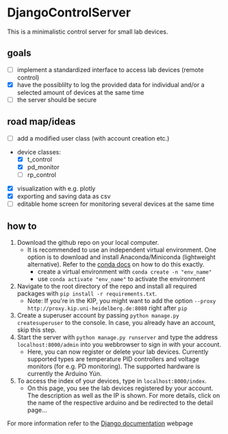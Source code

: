 # DjangoControlServer
This is a minimalistic control server for small lab devices.

## goals
- [ ] implement a standardized interface to access lab devices (remote control)
- [x] have the possiblilty to log the provided data for individual and/or a selected amount of devices at the same time
- [ ] the server should be secure

## road map/ideas
- [ ] add a modified user class (with account creation etc.)
- device classes:
	- [x] t_control
	- [x] pd_monitor
	- [ ] rp_control
- [x] visualization with e.g. plotly
- [x] exporting and saving data as csv
- [ ] editable home screen for monitoring several devices at the same time

## how to 
1. Download the github repo on your local computer.
	- It is recommended to use an independent virtual environment. One option is to download and install Anaconda/Miniconda (lightweight alternative). Refer to the [conda docs](https://docs.anaconda.com/anaconda/install/index.html) on how to do this exactly.
		* create a virtual environment with `conda create -n "env_name"`
		* use `conda activate "env_name"` to activate the environment 
2. Navigate to the root directory of the repo and install all required packages with `pip install -r requirements.txt`.
	- Note: If you're in the KIP, you might want to add the option `--proxy http://proxy.kip.uni-heidelberg.de:8080` right after `pip`
3. Create a superuser account by passing `python manage.py createsuperuser` to the console. In case, you already have an account, skip this step.
4. Start the server with `python manage.py runserver` and type the address `localhost:8000/admin` into you webbrowser to sign in with your account.
	- Here, you can now register or delete your lab devices. Currently supported types are temperature PID controllers and voltage monitors (for e.g. PD monitoring). The supported hardware is currently the Arduino Yún.
5. To access the index of your devices, type in `localhost:8000/index`.
	- On this page, you see the lab devices registered by your account. The description as well as the IP is shown. For more details, click on the name of the respective arduino and be redirected to the detail page... 

For more information refer to the [Django documentation](https://docs.djangoproject.com/en/3.2/) webpage 
